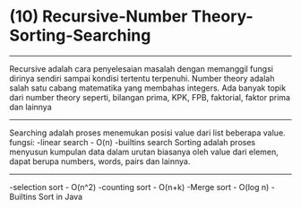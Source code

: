 # (10) Recursive-Number Theory-Sorting-Searching

*******************
Recursive adalah cara penyelesaian masalah dengan memanggil fungsi dirinya sendiri sampai kondisi tertentu terpenuhi.
Number theory adalah salah satu cabang matematika yang membahas integers. Ada banyak topik dari number theory seperti, bilangan prima, KPK, FPB, faktorial, faktor prima dan lainnya
*******************
Searching adalah proses menemukan posisi value dari list beberapa value.
fungsi: 
-linear search - O(n)
-builtins search 
Sorting adalah proses menyusun kumpulan data dalam urutan biasanya oleh value dari elemen, dapat berupa numbers, words, pairs dan lainnya.
*******************
-selection sort - O(n^2)
-counting sort - O(n+k)
-Merge sort - O(log n)
-Builtins Sort in Java
